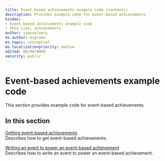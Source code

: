 ```yaml
---
title: Event-based achievements example code (contents)
description: Provides example code for event-based achievements.
kindex:
- Event-based achievements example code
- Xbox Live, achievements
author: joannaleecy
ms.author: migreen
ms.topic: conceptual
ms.localizationpriority: medium
edited: 00/00/0000
security: public
---
```


# Event-based achievements example code

This section provides example code for event-based achievements.
## In this section  
  
[Getting event-based achievements](live-getting-event-based-achievements.md)  
Describes how to get event-based achievements.  
  
[Writing an event to power an event-based achievement](live-writing-event-based-achievement.md)  
Describes how to write an event to power an event-based achievement.  
  
